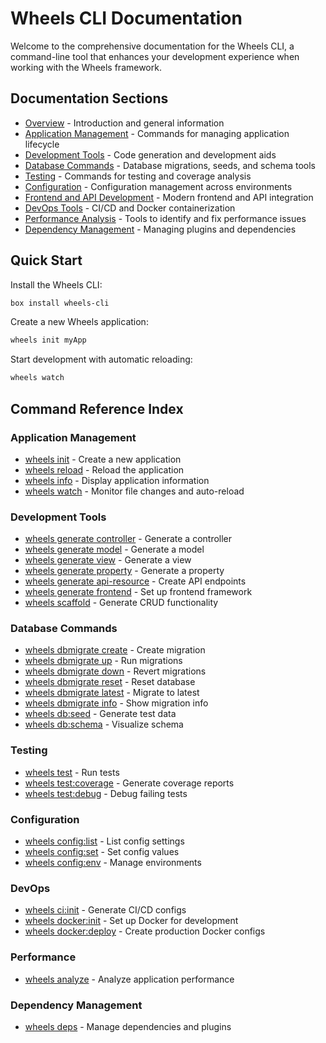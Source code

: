 # Wheels CLI Documentation

Welcome to the comprehensive documentation for the Wheels CLI, a command-line tool that enhances your development experience when working with the Wheels framework.

## Documentation Sections

- [Overview](README.md) - Introduction and general information
- [Application Management](application-management.md) - Commands for managing application lifecycle
- [Development Tools](development-tools.md) - Code generation and development aids
- [Database Commands](database-commands.md) - Database migrations, seeds, and schema tools
- [Testing](testing.md) - Commands for testing and coverage analysis
- [Configuration](configuration.md) - Configuration management across environments
- [Frontend and API Development](frontend-and-api.md) - Modern frontend and API integration
- [DevOps Tools](devops.md) - CI/CD and Docker containerization
- [Performance Analysis](performance.md) - Tools to identify and fix performance issues
- [Dependency Management](dependency-management.md) - Managing plugins and dependencies

## Quick Start

Install the Wheels CLI:

```bash
box install wheels-cli
```

Create a new Wheels application:

```bash
wheels init myApp
```

Start development with automatic reloading:

```bash
wheels watch
```

## Command Reference Index

### Application Management
- [wheels init](application-management.md#init) - Create a new application
- [wheels reload](application-management.md#reload) - Reload the application
- [wheels info](application-management.md#info) - Display application information
- [wheels watch](application-management.md#watch) - Monitor file changes and auto-reload

### Development Tools
- [wheels generate controller](development-tools.md#generate-controller) - Generate a controller
- [wheels generate model](development-tools.md#generate-model) - Generate a model
- [wheels generate view](development-tools.md#generate-view) - Generate a view
- [wheels generate property](development-tools.md#generate-property) - Generate a property
- [wheels generate api-resource](development-tools.md#generate-api-resource) - Create API endpoints
- [wheels generate frontend](development-tools.md#generate-frontend) - Set up frontend framework
- [wheels scaffold](development-tools.md#scaffold) - Generate CRUD functionality

### Database Commands
- [wheels dbmigrate create](database-commands.md#dbmigrate-create) - Create migration
- [wheels dbmigrate up](database-commands.md#dbmigrate-up) - Run migrations
- [wheels dbmigrate down](database-commands.md#dbmigrate-down) - Revert migrations
- [wheels dbmigrate reset](database-commands.md#dbmigrate-reset) - Reset database
- [wheels dbmigrate latest](database-commands.md#dbmigrate-latest) - Migrate to latest
- [wheels dbmigrate info](database-commands.md#dbmigrate-info) - Show migration info
- [wheels db:seed](database-commands.md#db-seed) - Generate test data
- [wheels db:schema](database-commands.md#db-schema) - Visualize schema

### Testing
- [wheels test](testing.md#test) - Run tests
- [wheels test:coverage](testing.md#test-coverage) - Generate coverage reports
- [wheels test:debug](testing.md#test-debug) - Debug failing tests

### Configuration
- [wheels config:list](configuration.md#config-list) - List config settings
- [wheels config:set](configuration.md#config-set) - Set config values
- [wheels config:env](configuration.md#config-environment) - Manage environments

### DevOps
- [wheels ci:init](devops.md#ci-init) - Generate CI/CD configs
- [wheels docker:init](devops.md#docker-init) - Set up Docker for development
- [wheels docker:deploy](devops.md#docker-deploy) - Create production Docker configs

### Performance
- [wheels analyze](performance.md#analyze) - Analyze application performance

### Dependency Management
- [wheels deps](dependency-management.md#dependencies-command) - Manage dependencies and plugins